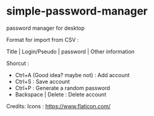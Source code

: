 # simple-password-manager
password manager for desktop

Format for import from CSV : 

Title | Login/Pseudo | password | Other information

Shorcut :

- Ctrl+A (Good idea? maybe not) : Add account
- Ctrl+S : Save account
- Ctrl+P : Generate a random password
- Backspace | Delete : Delete account


Credits:
Icons : https://www.flaticon.com/
